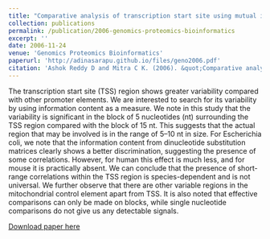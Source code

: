 ```yaml
---
title: "Comparative analysis of transcription start site using mutual information"
collection: publications
permalink: /publication/2006-genomics-proteomics-bioinformatics
excerpt: ''
date: 2006-11-24
venue: 'Genomics Proteomics Bioinformatics'
paperurl: 'http://adinasarapu.github.io/files/geno2006.pdf'
citation: 'Ashok Reddy D and Mitra C K. (2006). &quot;Comparative analysis of transcription start site using mutual information.&quot; <i>Geno. Prot. Bioinf.</i>. 4(3), 183-195.'
---
```

The transcription start site (TSS) region shows greater variability compared with other promoter elements. We are interested to search for its variability by using information content as a measure. We note in this study that the variability is significant in the block of 5 nucleotides (nt) surrounding the TSS region compared with the block of 15 nt. This suggests that the actual region that may be involved is in the range of 5–10 nt in size. For Escherichia coli, we note that the information content from dinucleotide substitution matrices clearly shows a better discrimination, suggesting the presence of some correlations. However, for human this effect is much less, and for mouse it is practically absent. We can conclude that the presence of short-range correlations within the TSS region is species-dependent and is not universal. We further observe that there are other variable regions in the mitochondrial control element apart from TSS. It is also noted that effective comparisons can only be made on blocks, while single nucleotide comparisons do not give us any detectable signals.

[Download paper here](http://adinasarapu.github.io/files/geno2006.pdf)
